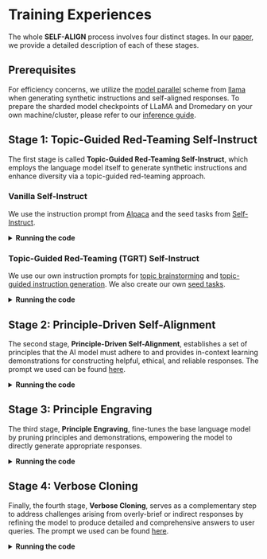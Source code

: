 # Training Experiences

The whole **SELF-ALIGN** process involves four distinct stages. In our [paper](https://arxiv.org/abs/2305.03047), we provide a detailed description of each of these stages.

## Prerequisites

For efficiency concerns, we utilize the [model parallel](https://github.com/facebookresearch/fairscale/tree/main/fairscale/nn/model_parallel) scheme from [llama](https://github.com/facebookresearch/llama) when generating synthetic instructions and self-aligned responses. To prepare the sharded model checkpoints of LLaMA and Dromedary on your own machine/cluster, please refer to our [inference guide](../inference).

## Stage 1: Topic-Guided Red-Teaming Self-Instruct

The first stage is called **Topic-Guided Red-Teaming Self-Instruct**, which employs the language model itself to generate synthetic instructions and enhance diversity via a topic-guided red-teaming approach.

### Vanilla Self-Instruct

We use the instruction prompt from [Alpaca](https://github.com/tatsu-lab/stanford_alpaca/blob/main/prompt.txt) and the seed tasks from [Self-Instruct](https://github.com/yizhongw/self-instruct/blob/main/data/seed_tasks.jsonl).

<details>
<summary> <strong> Running the code </strong> </summary>

```bash
cd step1_topic_guided_red_teaming_self_instruct

salloc --nodes 64 --time 6:00:00 --gres=gpu:32g:6 srun bash scripts/vanilla_self_instruct_65b_base.sh

python merge_self_instruct.py \
  --data_file_pattern "/path/to/your/llama65b_self_instruct_32shards_*.jsonl" \
  --output_file /path/to/your/llama65b_self_instruct_merged.json
```

</details>

### Topic-Guided Red-Teaming (TGRT) Self-Instruct

We use our own instruction prompts for [topic brainstorming](../prompts/tgrt_self_instruct_topic_brainstorm_prompt.txt) and [topic-guided instruction generation](../prompts/tgrt_self_instruct_question_generation_prompt.txt). We also create our own [seed tasks](../prompts/tgrt_self_instruct_seed_questions.jsonl).

<details>
<summary> <strong> Running the code </strong> </summary>

```bash
cd step1_topic_guided_red_teaming_self_instruct

# Topic generation
salloc --nodes 1 --time 6:00:00 --gres=gpu:32g:6 srun bash scripts/topic_generate_65b_base.sh
python deduplicate_tgrt_topic.py \
  --data_file /path/to/your/tgrt_topics.jsonl \
  --output_file /path/to/your/tgrt_topics_deduplicated.jsonl

# Topic-guided instruction generation
salloc --nodes 16 --time 6:00:00 --gres=gpu:32g:6 srun bash scripts/tgrt_question_generate_65b_base.sh
python merge_tgrt_question.py \
  --data_file_pattern "/path/to/your/llama65b_tgrt_questions_8shards_*.jsonl" \
  --output_file /path/to/your/llama65b_tgrt_questions_merged.json

# Finally, we merge the synthetic instructions from Self-Instruct and TGRT Self-Instruct
python merge_all_synthetic_inputs.py \
  --data_file_1 "/path/to/your/llama65b_tgrt_questions_merged.json" \
  --data_file_2 "/path/to/your/llama65b_self_instruct_merged.json" \
  --output_file /path/to/your/llama65b_all_synthetic_inputs_merged.json
```

</details>

## Stage 2: Principle-Driven Self-Alignment

The second stage, **Principle-Driven Self-Alignment**, establishes a set of principles that the AI model must adhere to and provides in-context learning demonstrations for constructing helpful, ethical, and reliable responses. The prompt we used can be found [here](../prompts/watson_self_align_prompt.txt).

<details>
<summary> <strong> Running the code </strong> </summary>

```bash
cd step2_principle_driven_self_alignment

salloc --nodes 64 --time 6:00:00 --gres=gpu:32g:6 srun bash scripts/self_align_generate_65b_base.sh

python merge_and_fileter_self_align_with_dummy.py \
    --data_file_pattern "/path/to/your/llama65b_self_align_32shards_*.jsonl" \
    --dummy_data_file "../dummy_data/vicuna_dummy_data.json" \
    --output_file /path/to/your/llama65b_self_align_merged.json
```

</details>

## Stage 3: Principle Engraving

The third stage, **Principle Engraving**, fine-tunes the base language model by pruning principles and demonstrations, empowering the model to directly generate appropriate responses.

<details>
<summary> <strong> Running the code </strong> </summary>

```bash
cd step3_principle_engraving

salloc --nodes 8 --time 6:00:00 --gres=gpu:32g:6 srun bash scripts/finetune_dromedary_65b_non_verbose.sh
```

</details>

## Stage 4: Verbose Cloning

Finally, the fourth stage, **Verbose Cloning**, serves as a complementary step to address challenges arising from overly-brief or indirect responses by refining the model to produce detailed and comprehensive answers to user queries. The prompt we used can be found [here](../prompts/verbose_dromedary_prompt.txt).

<details>
<summary> <strong> Running the code </strong> </summary>

```bash
cd step4_verbose_cloning

# We first generate the verbose response by prompting.
python prepare_verbose_clone_input.py \
    --data_file_pattern "/path/to/your/llama65b_self_align_32shards_*.jsonl" \
    --dummy_data_file "../dummy_data/vicuna_dummy_data.json" \
    --output_file /path/to/your/dromedary65b_verbose_clone_input.json

salloc --nodes 64 --time 6:00:00 --gres=gpu:32g:6 srun bash scripts/verbose_response_generate_65b_dromedary_non_verbose.sh

python merge_and_filter_verbose_clone_output.py \
    --data_file_pattern "/path/to/your/dromedary65b_verbose_clone_32shards_*.jsonl" \
    --output_file /path/to/your/llama65b_verbose_clone_merged.json

# Next, we fine-tune the model with the verbose response.
salloc --nodes 16 --time 6:00:00 --gres=gpu:32g:6 srun bash scripts/finetune_dromedary_65b_final.sh

python merge_and_filter_verbose_clone_output.py \
    --data_file_pattern "/path/to/your/dromedary65b_verbose_clone_32shards_*.jsonl" \
    --output_file /path/to/your/llama65b_verbose_clone_merged.json
```

</details>
